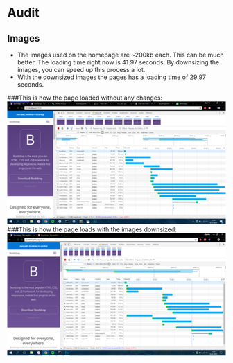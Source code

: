 # Audit

## Images
* The images used on the homepage are ~200kb each. This can be much better. The loading time right now is 41.97 seconds.
By downsizing the images, you can speed up this process a lot.
* With the downsized images the pages has a loading time of 29.97 seconds.

###This is how the page loaded without any changes:
![Page Load without Changes](screenshots/img-before.jpg)
###This is how the page loads with the images downsized:
![Page Load with Changes](screenshots/img-after.jpg)